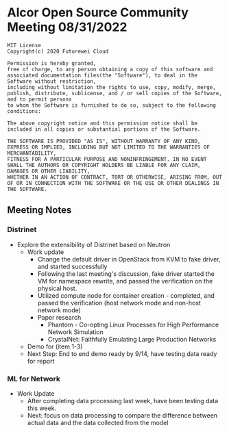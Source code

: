 # Alcor Open Source Community Meeting 08/31/2022


    MIT License
    Copyright(c) 2020 Futurewei Cloud

    Permission is hereby granted,
    free of charge, to any person obtaining a copy of this software and associated documentation files(the "Software"), to deal in the Software without restriction,
    including without limitation the rights to use, copy, modify, merge, publish, distribute, sublicense, and / or sell copies of the Software, and to permit persons
    to whom the Software is furnished to do so, subject to the following conditions:

    The above copyright notice and this permission notice shall be included in all copies or substantial portions of the Software.

    THE SOFTWARE IS PROVIDED "AS IS", WITHOUT WARRANTY OF ANY KIND, EXPRESS OR IMPLIED, INCLUDING BUT NOT LIMITED TO THE WARRANTIES OF MERCHANTABILITY,
    FITNESS FOR A PARTICULAR PURPOSE AND NONINFRINGEMENT. IN NO EVENT SHALL THE AUTHORS OR COPYRIGHT HOLDERS BE LIABLE FOR ANY CLAIM, DAMAGES OR OTHER LIABILITY,
    WHETHER IN AN ACTION OF CONTRACT, TORT OR OTHERWISE, ARISING FROM, OUT OF OR IN CONNECTION WITH THE SOFTWARE OR THE USE OR OTHER DEALINGS IN THE SOFTWARE.

## Meeting Notes

### Distrinet
* Explore the extensibility of Distrinet based on Neutron 
   * Work update
        * Change the default driver in OpenStack from KVM to fake driver, and started successfully
        * Following the last meeting's discussion, fake driver started the VM for namespace rewrite, and passed the verification on the physical host. 
        * Utilized compute node for container creation - completed, and passed the verification (host network mode and non-host network mode)
        * Paper research
            * Phantom - Co-opting Linux Processes for High Performance Network Simulation
            * CrystalNet: Faithfully Emulating Large Production Networks 
    * Demo for (item 1-3) 
    * Next Step: End to end demo ready by 9/14, have testing data ready for report 
### ML for Network
* Work Update
    * After completing data processing last week, have been testing data this week. 
    * Next: focus on data processing to compare the difference between actual data and the data collected from the model 